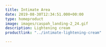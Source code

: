 ```yaml
---
title: Intimate Area
date: 2019-08-30T12:34:51.000+00:00
type: homeproduct
image: images/caspah_landing-2_24.gif
description: Lightening cream
productlink: "../intimate-lightening-cream"

---
```

